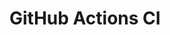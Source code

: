 # GitHub Actions CI






























































































































































































































































































































































































































































































































































































































































































































































































































































































































































































































































































































































































































































































































































































































































































































































































































































































































































































































































































































































































































































































































































































































































































































































































































































































































































































































































































































































































































































































































































































































































































































































































































































































































































